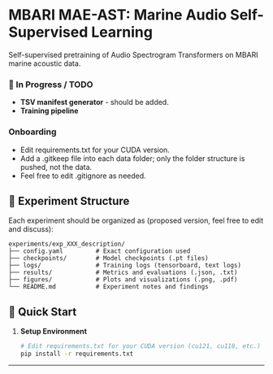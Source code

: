 # MBARI MAE-AST: Marine Audio Self-Supervised Learning

Self-supervised pretraining of Audio Spectrogram Transformers on MBARI marine acoustic data.

### 🚧 In Progress / TODO
- **TSV manifest generator** - should be added.
- **Training pipeline**

### Onboarding ###
- Edit requirements.txt for your CUDA version.
- Add a .gitkeep file into each data folder; only the folder structure is pushed, not the data.
- Feel free to edit .gitignore as needed.

## 📁 Experiment Structure

Each experiment should be organized as (proposed version, feel free to edit and discuss):
```
experiments/exp_XXX_description/
├── config.yaml         # Exact configuration used
├── checkpoints/        # Model checkpoints (.pt files)
├── logs/               # Training logs (tensorboard, text logs)
├── results/            # Metrics and evaluations (.json, .txt)
├── figures/            # Plots and visualizations (.png, .pdf)
└── README.md           # Experiment notes and findings
```

## 🚀 Quick Start

1. **Setup Environment**
   ```bash
   # Edit requirements.txt for your CUDA version (cu121, cu118, etc.)
   pip install -r requirements.txt
   ```

---